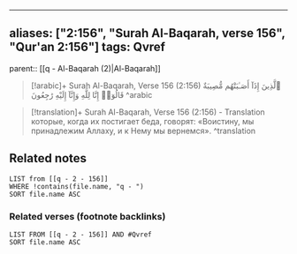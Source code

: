 
---
aliases: ["2:156", "Surah Al-Baqarah, verse 156", "Qur'an 2:156"]
tags: Qvref
---

parent:: [[q - Al-Baqarah (2)|Al-Baqarah]]

> [!arabic]+ Surah Al-Baqarah, Verse 156 (2:156)
> <span class="quran-arabic">ٱلَّذِينَ إِذَآ أَصَـٰبَتْهُم مُّصِيبَةٌ قَالُوٓا۟ إِنَّا لِلَّهِ وَإِنَّآ إِلَيْهِ رَٰجِعُونَ</span>
^arabic

> [!translation]+ Surah Al-Baqarah, Verse 156 (2:156) - Translation
> которые, когда их постигает беда, говорят: «Воистину, мы принадлежим Аллаху, и к Нему мы вернемся».
^translation



## Related notes
```dataview
LIST from [[q - 2 - 156]]
WHERE !contains(file.name, "q - ")
SORT file.name ASC
```

### Related verses (footnote backlinks)
```dataview
LIST FROM [[q - 2 - 156]] AND #Qvref
SORT file.name ASC
```

